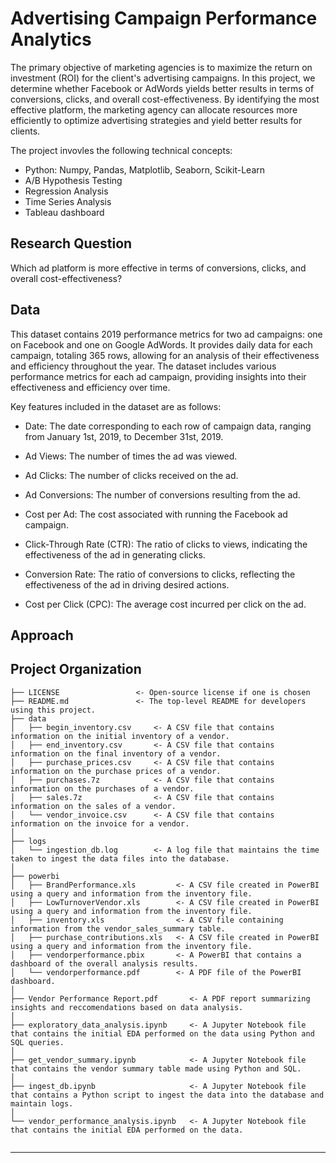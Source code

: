 # Advertising Campaign Performance Analytics

The primary objective of marketing agencies is to maximize the return on investment (ROI) for the client's advertising campaigns. In this project, we determine whether Facebook or AdWords yields better results in terms of conversions, clicks, and overall cost-effectiveness. 
By identifying the most effective platform, the marketing agency can allocate resources more efficiently to optimize advertising strategies and yield better results for clients.

The project invovles the following technical concepts:
- Python: Numpy, Pandas, Matplotlib, Seaborn, Scikit-Learn
- A/B Hypothesis Testing
- Regression Analysis
- Time Series Analysis
- Tableau dashboard

## Research Question
Which ad platform is more effective in terms of conversions, clicks, and overall cost-effectiveness?

## Data
This dataset contains 2019 performance metrics for two ad campaigns: one on Facebook and one on Google AdWords. It provides daily data for each campaign, totaling 365 rows, allowing for an analysis of their effectiveness and efficiency throughout the year. The dataset includes various performance metrics for each ad campaign, providing insights into their effectiveness and efficiency over time.

Key features included in the dataset are as follows:

- Date: The date corresponding to each row of campaign data, ranging from January 1st, 2019, to December 31st, 2019.

- Ad Views: The number of times the ad was viewed.

- Ad Clicks: The number of clicks received on the ad.

- Ad Conversions: The number of conversions resulting from the ad.

- Cost per Ad: The cost associated with running the Facebook ad campaign.

- Click-Through Rate (CTR): The ratio of clicks to views, indicating the effectiveness of the ad in generating clicks.

- Conversion Rate: The ratio of conversions to clicks, reflecting the effectiveness of the ad in driving desired actions.

- Cost per Click (CPC): The average cost incurred per click on the ad.

## Approach


## Project Organization

```
├── LICENSE                 <- Open-source license if one is chosen
├── README.md               <- The top-level README for developers using this project.
├── data
│   ├── begin_inventory.csv     <- A CSV file that contains information on the initial inventory of a vendor.
│   ├── end_inventory.csv       <- A CSV file that contains information on the final inventory of a vendor.
│   ├── purchase_prices.csv     <- A CSV file that contains information on the purchase prices of a vendor.
│   ├── purchases.7z            <- A CSV file that contains information on the purchases of a vendor.
│   ├── sales.7z                <- A CSV file that contains information on the sales of a vendor.
│   └── vendor_invoice.csv      <- A CSV file that contains information on the invoice for a vendor.
│
├── logs                
│   └── ingestion_db.log        <- A log file that maintains the time taken to ingest the data files into the database.
│
├── powerbi                 
│   ├── BrandPerformance.xls         <- A CSV file created in PowerBI using a query and information from the inventory file.
│   ├── LowTurnoverVendor.xls        <- A CSV file created in PowerBI using a query and information from the inventory file.
│   ├── inventory.xls                <- A CSV file containing information from the vendor_sales_summary table.
│   ├── purchase_contributions.xls   <- A CSV file created in PowerBI using a query and information from the inventory file.
│   ├── vendorperformance.pbix       <- A PowerBI that contains a dashboard of the overall analysis results.
│   └── vendorperformance.pdf        <- A PDF file of the PowerBI dashboard.
│
├── Vendor Performance Report.pdf       <- A PDF report summarizing insights and reccomendations based on data analysis. 
│
├── exploratory_data_analysis.ipynb     <- A Jupyter Notebook file that contains the initial EDA performed on the data using Python and SQL queries.
│                         
├── get_vendor_summary.ipynb            <- A Jupyter Notebook file that contains the vendor summary table made using Python and SQL.
│
├── ingest_db.ipynb                     <- A Jupyter Notebook file that contains a Python script to ingest the data into the database and maintain logs.
│
└── vendor_performance_analysis.ipynb   <- A Jupyter Notebook file that contains the initial EDA performed on the data.
    
```

--------

